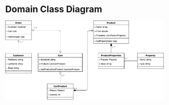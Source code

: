 # Domain Class Diagram

![Domain Class Diagram](../../resources/Class%20Diagram.png?raw=true "Domain Class Diagram")
